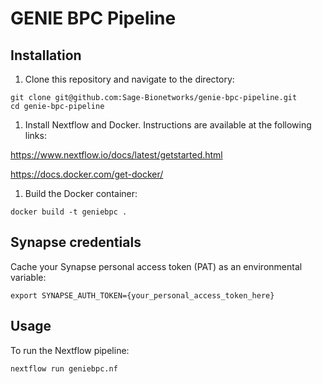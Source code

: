 # GENIE BPC Pipeline

## Installation

1. Clone this repository and navigate to the directory:
```
git clone git@github.com:Sage-Bionetworks/genie-bpc-pipeline.git
cd genie-bpc-pipeline
```

1. Install Nextflow and Docker.  Instructions are available at the following links: 

https://www.nextflow.io/docs/latest/getstarted.html

https://docs.docker.com/get-docker/

1. Build the Docker container:
```
docker build -t geniebpc .
```

## Synapse credentials

Cache your Synapse personal access token (PAT) as an environmental variable:
```
export SYNAPSE_AUTH_TOKEN={your_personal_access_token_here}
```

## Usage

To run the Nextflow pipeline:
```
nextflow run geniebpc.nf
```


